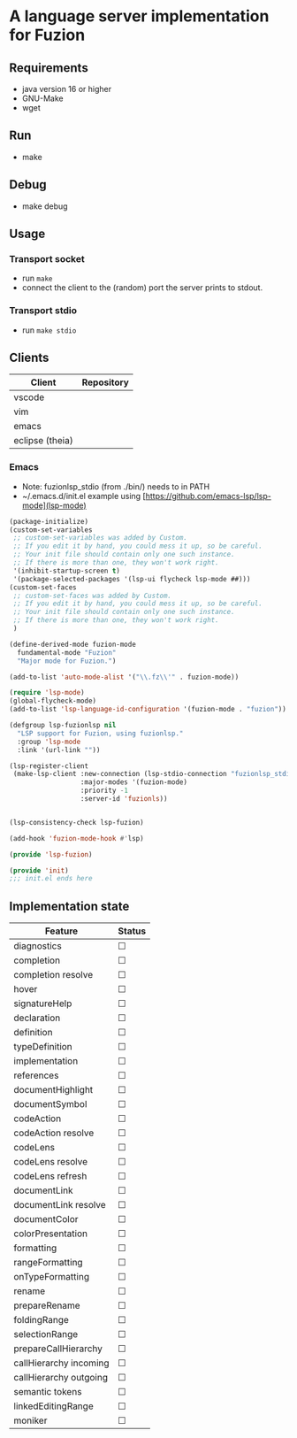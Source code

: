 # A language server implementation for Fuzion

## Requirements
- java version 16 or higher
- GNU-Make
- wget

## Run
- make

## Debug
- make debug

## Usage
### Transport socket
- run `make`
- connect the client to the (random) port the server prints to stdout.
### Transport stdio
- run `make stdio`

## Clients
|Client|Repository|
|---|---|
|vscode||
|vim||
|emacs||
|eclipse (theia)||

### Emacs
- Note: fuzionlsp_stdio (from ./bin/) needs to in PATH
- ~/.emacs.d/init.el example using [https://github.com/emacs-lsp/lsp-mode](lsp-mode)

```lisp
(package-initialize)
(custom-set-variables
 ;; custom-set-variables was added by Custom.
 ;; If you edit it by hand, you could mess it up, so be careful.
 ;; Your init file should contain only one such instance.
 ;; If there is more than one, they won't work right.
 '(inhibit-startup-screen t)
 '(package-selected-packages '(lsp-ui flycheck lsp-mode ##)))
(custom-set-faces
 ;; custom-set-faces was added by Custom.
 ;; If you edit it by hand, you could mess it up, so be careful.
 ;; Your init file should contain only one such instance.
 ;; If there is more than one, they won't work right.
 )

(define-derived-mode fuzion-mode
  fundamental-mode "Fuzion"
  "Major mode for Fuzion.")

(add-to-list 'auto-mode-alist '("\\.fz\\'" . fuzion-mode))

(require 'lsp-mode)
(global-flycheck-mode)
(add-to-list 'lsp-language-id-configuration '(fuzion-mode . "fuzion"))

(defgroup lsp-fuzionlsp nil
  "LSP support for Fuzion, using fuzionlsp."
  :group 'lsp-mode
  :link '(url-link ""))

(lsp-register-client
 (make-lsp-client :new-connection (lsp-stdio-connection "fuzionlsp_stdio")
                  :major-modes '(fuzion-mode)
                  :priority -1
                  :server-id 'fuzionls))


(lsp-consistency-check lsp-fuzion)

(add-hook 'fuzion-mode-hook #'lsp)

(provide 'lsp-fuzion)

(provide 'init)
;;; init.el ends here
```

## Implementation state

|Feature|Status|
|---|---|
|diagnostics|☐|
|completion|☐|
|completion resolve|☐|
|hover|☐|
|signatureHelp|☐|
|declaration|☐|
|definition|☐|
|typeDefinition|☐|
|implementation|☐|
|references|☐|
|documentHighlight|☐|
|documentSymbol|☐|
|codeAction|☐|
|codeAction resolve|☐|
|codeLens|☐|
|codeLens resolve|☐|
|codeLens refresh|☐|
|documentLink|☐|
|documentLink resolve|☐|
|documentColor|☐|
|colorPresentation|☐|
|formatting|☐|
|rangeFormatting|☐|
|onTypeFormatting|☐|
|rename|☐|
|prepareRename|☐|
|foldingRange|☐|
|selectionRange|☐|
|prepareCallHierarchy|☐|
|callHierarchy incoming|☐|
|callHierarchy outgoing|☐|
|semantic tokens|☐|
|linkedEditingRange|☐|
|moniker|☐|
